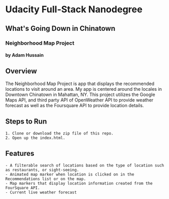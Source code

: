 # Udacity Full-Stack Nanodegree
## What's Going Down in Chinatown
### Neighborhood Map Project
#### by Adam Hussain
## Overview

The Neighborhood Map Project is app that displays the recommended locations to visit around an area. My app is centered around the locales in Downtown Chinatown in Mahattan, NY. This project utilizes the Google Maps API, and third party API of OpenWeather API to provide weather forecast as well as the Foursquare API to provide location details.

## Steps to Run
```
1. Clone or download the zip file of this repo.
2. Open up the index.html.
``` 

## Features
```
- A filterable search of locations based on the type of location such as restaurants, or sight-seeing.
- Animated map marker when location is clicked on in the Recommendations list or on the map.
- Map markers that display location information created from the FourSquare API.
- Current live weather forecast
```